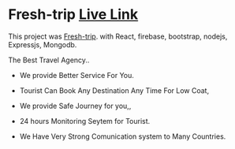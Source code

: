 # Fresh-trip [Live Link](https://fresh-trip-cbc63.web.app/)

This project was [Fresh-trip](https://fresh-trip-cbc63.web.app/). with React, firebase, bootstrap, nodejs, Expressjs, Mongodb.

The Best Travel Agency..

- We provide Better Service For You.

- Tourist Can Book Any Destination Any Time For Low Coat,

- We provide Safe Journey for you,,

- 24 hours Monitoring Seytem for Tourist.

- We Have Very Strong Comunication system to Many Countries. 
